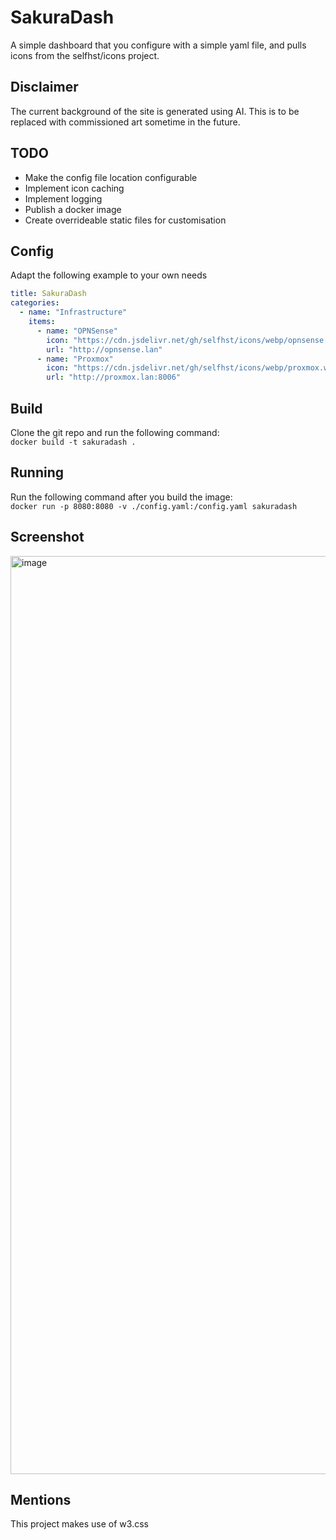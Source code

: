 # SakuraDash
A simple dashboard that you configure with a simple yaml file, and pulls icons from the selfhst/icons project.

## Disclaimer
The current background of the site is generated using AI. 
This is to be replaced with commissioned art sometime in the future.

## TODO
- Make the config file location configurable
- Implement icon caching
- Implement logging
- Publish a docker image
- Create overrideable static files for customisation

## Config
Adapt the following example to your own needs
```yaml
title: SakuraDash
categories:
  - name: "Infrastructure"
    items:
      - name: "OPNSense"
        icon: "https://cdn.jsdelivr.net/gh/selfhst/icons/webp/opnsense.webp"
        url: "http://opnsense.lan"
      - name: "Proxmox"
        icon: "https://cdn.jsdelivr.net/gh/selfhst/icons/webp/proxmox.webp"
        url: "http://proxmox.lan:8006"
```

## Build
Clone the git repo and run the following command:  
`docker build -t sakuradash .`

## Running
Run the following command after you build the image:  
`docker run -p 8080:8080 -v ./config.yaml:/config.yaml sakuradash`

## Screenshot
<img width="1469" alt="image" src="https://github.com/user-attachments/assets/453caf90-ca54-4fad-896e-d002c0b66460" />


## Mentions
This project makes use of w3.css
